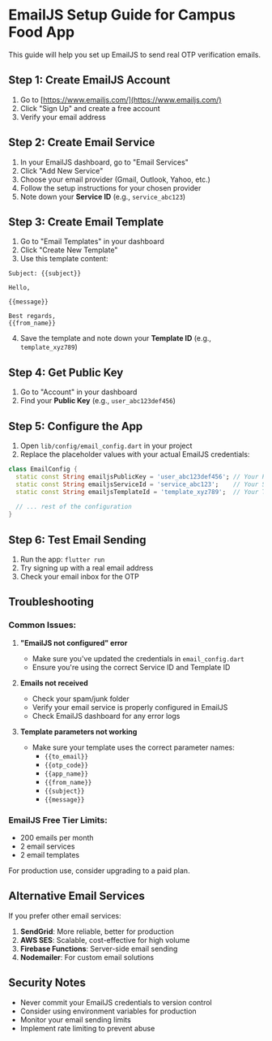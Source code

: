 # EmailJS Setup Guide for Campus Food App

This guide will help you set up EmailJS to send real OTP verification emails.

## Step 1: Create EmailJS Account

1. Go to [https://www.emailjs.com/](https://www.emailjs.com/)
2. Click "Sign Up" and create a free account
3. Verify your email address

## Step 2: Create Email Service

1. In your EmailJS dashboard, go to "Email Services"
2. Click "Add New Service"
3. Choose your email provider (Gmail, Outlook, Yahoo, etc.)
4. Follow the setup instructions for your chosen provider
5. Note down your **Service ID** (e.g., `service_abc123`)

## Step 3: Create Email Template

1. Go to "Email Templates" in your dashboard
2. Click "Create New Template"
3. Use this template content:

```
Subject: {{subject}}

Hello,

{{message}}

Best regards,
{{from_name}}
```

4. Save the template and note down your **Template ID** (e.g., `template_xyz789`)

## Step 4: Get Public Key

1. Go to "Account" in your dashboard
2. Find your **Public Key** (e.g., `user_abc123def456`)

## Step 5: Configure the App

1. Open `lib/config/email_config.dart` in your project
2. Replace the placeholder values with your actual EmailJS credentials:

```dart
class EmailConfig {
  static const String emailjsPublicKey = 'user_abc123def456'; // Your Public Key
  static const String emailjsServiceId = 'service_abc123';    // Your Service ID
  static const String emailjsTemplateId = 'template_xyz789';  // Your Template ID
  
  // ... rest of the configuration
}
```

## Step 6: Test Email Sending

1. Run the app: `flutter run`
2. Try signing up with a real email address
3. Check your email inbox for the OTP

## Troubleshooting

### Common Issues:

1. **"EmailJS not configured" error**
   - Make sure you've updated the credentials in `email_config.dart`
   - Ensure you're using the correct Service ID and Template ID

2. **Emails not received**
   - Check your spam/junk folder
   - Verify your email service is properly configured in EmailJS
   - Check EmailJS dashboard for any error logs

3. **Template parameters not working**
   - Make sure your template uses the correct parameter names:
     - `{{to_email}}`
     - `{{otp_code}}`
     - `{{app_name}}`
     - `{{from_name}}`
     - `{{subject}}`
     - `{{message}}`

### EmailJS Free Tier Limits:
- 200 emails per month
- 2 email services
- 2 email templates

For production use, consider upgrading to a paid plan.

## Alternative Email Services

If you prefer other email services:

1. **SendGrid**: More reliable, better for production
2. **AWS SES**: Scalable, cost-effective for high volume
3. **Firebase Functions**: Server-side email sending
4. **Nodemailer**: For custom email solutions

## Security Notes

- Never commit your EmailJS credentials to version control
- Consider using environment variables for production
- Monitor your email sending limits
- Implement rate limiting to prevent abuse

